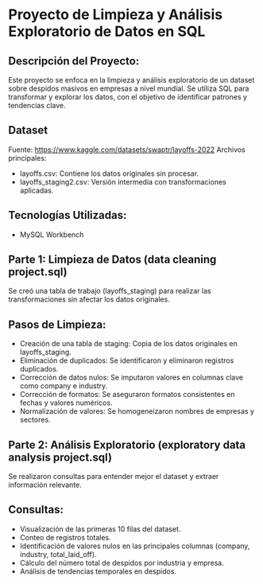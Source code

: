 # Proyecto de Limpieza y Análisis Exploratorio de Datos en SQL

## Descripción del Proyecto:
Este proyecto se enfoca en la limpieza y análisis exploratorio de un dataset sobre despidos masivos en empresas a nivel mundial. Se utiliza SQL para transformar y explorar los datos, con el objetivo de identificar patrones y tendencias clave.

## Dataset
Fuente: https://www.kaggle.com/datasets/swaptr/layoffs-2022
Archivos principales:
- layoffs.csv: Contiene los datos originales sin procesar.
- layoffs_staging2.csv: Versión intermedia con transformaciones aplicadas.

## Tecnologías Utilizadas:
- MySQL Workbench

## Parte 1: Limpieza de Datos (data cleaning project.sql)
Se creó una tabla de trabajo (layoffs_staging) para realizar las transformaciones sin afectar los datos originales.

## Pasos de Limpieza:
- Creación de una tabla de staging: Copia de los datos originales en layoffs_staging.
- Eliminación de duplicados: Se identificaron y eliminaron registros duplicados.
- Corrección de datos nulos: Se imputaron valores en columnas clave como company e industry.
- Corrección de formatos: Se aseguraron formatos consistentes en fechas y valores numéricos.
- Normalización de valores: Se homogeneizaron nombres de empresas y sectores.

## Parte 2: Análisis Exploratorio (exploratory data analysis project.sql)
Se realizaron consultas para entender mejor el dataset y extraer información relevante.

## Consultas:
- Visualización de las primeras 10 filas del dataset.
- Conteo de registros totales.
- Identificación de valores nulos en las principales columnas (company, industry, total_laid_off).
- Cálculo del número total de despidos por industria y empresa.
- Análisis de tendencias temporales en despidos.
